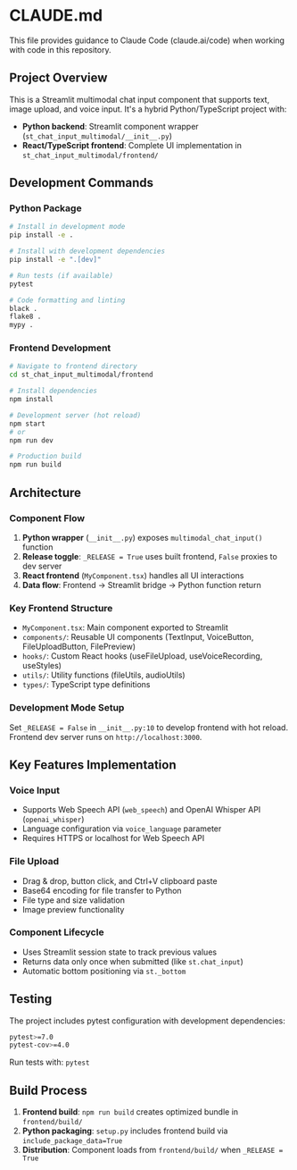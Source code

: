 # CLAUDE.md

This file provides guidance to Claude Code (claude.ai/code) when working with code in this repository.

## Project Overview

This is a Streamlit multimodal chat input component that supports text, image upload, and voice input. It's a hybrid Python/TypeScript project with:

- **Python backend**: Streamlit component wrapper (`st_chat_input_multimodal/__init__.py`)
- **React/TypeScript frontend**: Complete UI implementation in `st_chat_input_multimodal/frontend/`

## Development Commands

### Python Package
```bash
# Install in development mode
pip install -e .

# Install with development dependencies
pip install -e ".[dev]"

# Run tests (if available)
pytest

# Code formatting and linting
black .
flake8 .
mypy .
```

### Frontend Development
```bash
# Navigate to frontend directory
cd st_chat_input_multimodal/frontend

# Install dependencies
npm install

# Development server (hot reload)
npm start
# or
npm run dev

# Production build
npm run build
```

## Architecture

### Component Flow
1. **Python wrapper** (`__init__.py`) exposes `multimodal_chat_input()` function
2. **Release toggle**: `_RELEASE = True` uses built frontend, `False` proxies to dev server
3. **React frontend** (`MyComponent.tsx`) handles all UI interactions
4. **Data flow**: Frontend → Streamlit bridge → Python function return

### Key Frontend Structure
- `MyComponent.tsx`: Main component exported to Streamlit
- `components/`: Reusable UI components (TextInput, VoiceButton, FileUploadButton, FilePreview)
- `hooks/`: Custom React hooks (useFileUpload, useVoiceRecording, useStyles)
- `utils/`: Utility functions (fileUtils, audioUtils)
- `types/`: TypeScript type definitions

### Development Mode Setup
Set `_RELEASE = False` in `__init__.py:10` to develop frontend with hot reload. Frontend dev server runs on `http://localhost:3000`.

## Key Features Implementation

### Voice Input
- Supports Web Speech API (`web_speech`) and OpenAI Whisper API (`openai_whisper`)
- Language configuration via `voice_language` parameter
- Requires HTTPS or localhost for Web Speech API

### File Upload
- Drag & drop, button click, and Ctrl+V clipboard paste
- Base64 encoding for file transfer to Python
- File type and size validation
- Image preview functionality

### Component Lifecycle
- Uses Streamlit session state to track previous values
- Returns data only once when submitted (like `st.chat_input`)
- Automatic bottom positioning via `st._bottom`

## Testing

The project includes pytest configuration with development dependencies:
```bash
pytest>=7.0
pytest-cov>=4.0
```

Run tests with: `pytest`

## Build Process

1. **Frontend build**: `npm run build` creates optimized bundle in `frontend/build/`
2. **Python packaging**: `setup.py` includes frontend build via `include_package_data=True`
3. **Distribution**: Component loads from `frontend/build/` when `_RELEASE = True`